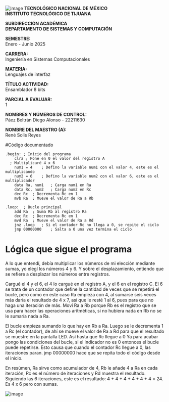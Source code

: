 ![image](https://github.com/user-attachments/assets/e1707545-fc0c-413d-bc64-5e53624fdf77)
**TECNOLÓGICO NACIONAL DE MÉXICO**  
**INSTITUTO TECNOLÓGICO DE TIJUANA**  

**SUBDIRECCIÓN ACADÉMICA**  
**DEPARTAMENTO DE SISTEMAS Y COMPUTACIÓN**  

**SEMESTRE:**  
Enero - Junio 2025  

**CARRERA:**  
Ingeniería en Sistemas Computacionales  

**MATERIA:**  
Lenguajes de interfaz

**TÍTULO ACTIVIDAD:**  
Ensamblador 8 bits

**PARCIAL A EVALUAR:**  
1  

**NOMBRES Y NÚMEROS DE CONTROL:**  
Páez Beltrán Diego Alonso - 22211630

**NOMBRE DEL MAESTRO (A):**  
René Solis Reyes

#Código documentado
```
.begin:	; Inicio del programa
	clra ; Pone en 0 el valor del registro A
  ; Multiplicaré 4 x 6
	num1 = 4	; Defino la variable num1 con el valor 4, este es el multiplicando
	num2 = 6	; Defino la variable num2 con el valor 6, este es el multiplicador
	data Ra, num1	; Carga num1 en Ra
	data Rc, num2	; Carga num2 en Rc
	dec Rc	; Decrementa Rc en 1
	mvb Ra	; Mueve el valor de Ra a Rb

.loop:	; Bucle principal	
	add Ra	; Suma Rb al registro Ra
	dec Rc	; Decrementa Rc en 1
	mvd Ra	; Mueve el valor de Ra a Rd
	jnz .loop	; Si el contador Rc no llega a 0, se repite el ciclo
	jmp 00000000	; Salta a 0 una vez termina el ciclo
```
# Lógica que sigue el programa
A lo que entendí, debía multiplicar los números de mi elección mediante sumas, yo elegí los números 4 y 6. Y sobre el desplazamiento, entiendo que se refiere a desplazar los números entre registros.

Cargué el 4 y el 6, el 4 lo cargué en el registro A, y el 6 en el registro C. El 6 se trata de un contador que define la cantidad de veces que se repetirá el bucle,
pero como en este caso Ra empieza con 4, al sumarse seis veces más daría el resultado de 4 x 7, así que le resté 1 al 6, pues para que no haga una iteración de más.
Moví Ra a Rb porque Rb es el registro que se usa para hacer las operaciones aritméticas, si no hubiera nada en Rb no se le sumaría nada a Ra.

El bucle empieza sumando lo que hay en Rb a Ra. Luego se le decrementa 1 a Rc (el contador), de ahí se mueve el valor de Ra a Rd para que el resultado se muestre en la pantalla LED. Así hasta que Rc llegue a 0
Ya para acabar pongo las condiciones del bucle, si el indicador no es 0 entonces el bucle puede repetirse. Esto causa que cuando el contador Rc llegue a 0, las iteraciones paran.
jmp 00000000 hace que se repita todo el código desde el inicio.

En resúmen, Ra sirve como acumulador de 4, Rb le añade 4 a Ra en cada iteración, Rc es el número de iteraciones y Rd muestra el resultado.
Siguiendo las 6 iteraciones, este es el resultado: 4 + 4 + 4 + 4 + 4 + 4 = 24. Es 4 x 6 pero con sumas.

![image](https://github.com/user-attachments/assets/b1b7b169-8ea6-4181-821f-0407f285f337)
